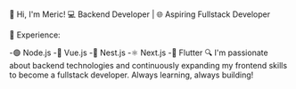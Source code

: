 👋 Hi, I'm Meric!
💻 Backend Developer | 🌐 Aspiring Fullstack Developer

🚀 Experience:

-🟢 Node.js
-🔵 Vue.js
-🔧 Nest.js
-⚛️ Next.js
-📱 Flutter
🔍 I'm passionate about backend technologies and continuously expanding my frontend skills to become a fullstack developer. Always learning, always building!
<!---
MaritzaK1/MaritzaK1 is a ✨ special ✨ repository because its `README.md` (this file) appears on your GitHub profile.
You can click the Preview link to take a look at your changes.
--->

